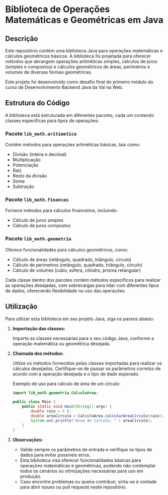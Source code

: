 # Biblioteca de Operações Matemáticas e Geométricas em Java

## Descrição

Este repositório contém uma biblioteca Java para operações matemáticas e cálculos geométricos básicos. A biblioteca foi projetada para oferecer métodos que abrangem operações aritméticas simples, cálculos de juros (simples e compostos) e cálculos geométricos de áreas, perímetros e volumes de diversas formas geométricas.

Este projeto foi desenvolvido como desafio final do primeiro módulo do curso de Desenvolvimento Backend Java da Vai na Web.

## Estrutura do Código

A biblioteca está estruturada em diferentes pacotes, cada um contendo classes específicas para tipos de operações:

### Pacote `lib_math.aritimetica`

Contém métodos para operações aritméticas básicas, tais como:
- Divisão (inteira e decimal)
- Multiplicação
- Potenciação
- Raiz
- Resto da divisão
- Soma
- Subtração

### Pacote `lib_math.financas`

Fornece métodos para cálculos financeiros, incluindo:
- Cálculo de juros simples
- Cálculo de juros compostos

### Pacote `lib_math.geometria`

Oferece funcionalidades para cálculos geométricos, como:
- Cálculo de áreas (retângulo, quadrado, triângulo, círculo)
- Cálculo de perímetros (retângulo, quadrado, triângulo, círculo)
- Cálculo de volumes (cubo, esfera, cilindro, prisma retangular)

Cada classe dentro dos pacotes contém métodos específicos para realizar as operações desejadas, com sobrecargas para lidar com diferentes tipos de dados, oferecendo flexibilidade no uso das operações.

## Utilização

Para utilizar esta biblioteca em seu projeto Java, siga os passos abaixo:

1. **Importação das classes:**

    Importe as classes necessárias para o seu código Java, conforme a operação matemática ou geométrica desejada.

2. **Chamada dos métodos:**

    Utilize os métodos fornecidos pelas classes importadas para realizar os cálculos desejados. Certifique-se de passar os parâmetros corretos de acordo com a operação desejada e o tipo de dado esperado.

    Exemplo de uso para cálculo de área de um círculo:
    ```java
    import lib_math.geometria.CalculoArea;

    public class Main {
        public static void main(String[] args) {
            double raio = 5.0;
            double areaCirculo = CalculoArea.calcularAreaCirculo(raio);
            System.out.println("Área do Círculo: " + areaCirculo);
        }
    }
    ```

3. **Observações:**

    - Valide sempre os parâmetros de entrada e verifique os tipos de dados para evitar possíveis erros.
    - Esta biblioteca visa oferecer funcionalidades básicas para operações matemáticas e geométricas, podendo não contemplar todos os cenários ou otimizações necessárias para uso em produção.
    - Caso encontre problemas ou queira contribuir, sinta-se à vontade para abrir issues ou pull requests neste repositório.
